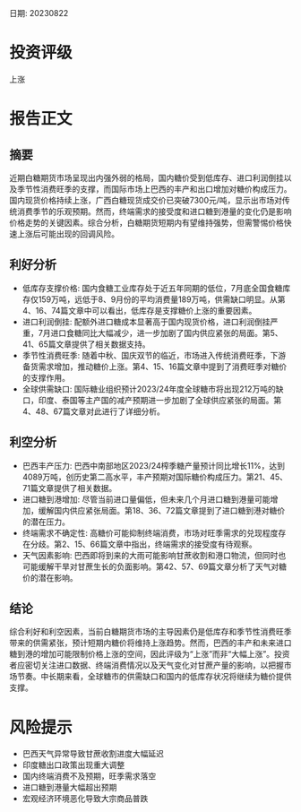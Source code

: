 
日期: 20230822

# 投资评级

上涨

# 报告正文

## 摘要

近期白糖期货市场呈现出内强外弱的格局，国内糖价受到低库存、进口利润倒挂以及季节性消费旺季的支撑，而国际市场上巴西的丰产和出口增加对糖价构成压力。国内现货价格持续上涨，广西白糖现货成交价已突破7300元/吨，显示出市场对传统消费季节的乐观预期。然而，终端需求的接受度和进口糖到港量的变化仍是影响价格走势的关键因素。综合分析，白糖期货短期内有望维持强势，但需警惕价格快速上涨后可能出现的回调风险。

## 利好分析

* 低库存支撑价格: 国内食糖工业库存处于近五年同期的低位，7月底全国食糖库存仅159万吨，远低于8、9月份的平均消费量189万吨，供需缺口明显。从第4、16、74篇文章中可以看出，低库存是支撑糖价上涨的重要因素。
* 进口利润倒挂: 配额外进口糖成本显著高于国内现货价格，进口利润倒挂严重，7月进口食糖同比大幅减少，进一步加剧了国内供应紧张的局面。第5、41、65篇文章提供了相关数据支持。
* 季节性消费旺季: 随着中秋、国庆双节的临近，市场进入传统消费旺季，下游备货需求增加，推动糖价上涨。第4、15、16篇文章中提到了消费旺季对糖价的支撑作用。
* 全球供需缺口: 国际糖业组织预计2023/24年度全球糖市将出现212万吨的缺口，印度、泰国等主产国的减产预期进一步加剧了全球供应紧张的局面。第4、48、67篇文章对此进行了详细分析。

## 利空分析

* 巴西丰产压力: 巴西中南部地区2023/24榨季糖产量预计同比增长11%，达到4089万吨，创历史第二高水平，丰产预期对国际糖价构成压力。第21、45、71篇文章提供了相关数据。
* 进口糖到港增加: 尽管当前进口量偏低，但未来几个月进口糖到港量可能增加，缓解国内供应紧张局面。第18、36、72篇文章提到了进口糖到港对糖价的潜在压力。
* 终端需求不确定性: 高糖价可能抑制终端消费，市场对旺季需求的兑现程度存在分歧。第2、15、66篇文章中指出，终端需求的接受度有待观察。
* 天气因素影响: 巴西即将到来的大雨可能影响甘蔗收割和港口物流，但同时也可能缓解干旱对甘蔗生长的负面影响。第42、57、69篇文章分析了天气对糖价的潜在影响。

## 结论

综合利好和利空因素，当前白糖期货市场的主导因素仍是低库存和季节性消费旺季带来的供需紧张，预计短期内糖价将维持上涨趋势。然而，巴西的丰产和未来进口糖到港的增加可能限制价格上涨的空间，因此评级为“上涨”而非“大幅上涨”。投资者应密切关注进口数据、终端消费情况以及天气变化对甘蔗产量的影响，以把握市场节奏。中长期来看，全球糖市的供需缺口和国内的低库存状况将继续为糖价提供支撑。

# 风险提示

* 巴西天气异常导致甘蔗收割进度大幅延迟
* 印度糖出口政策出现重大调整
* 国内终端消费不及预期，旺季需求落空
* 进口糖到港量大幅超出预期
* 宏观经济环境恶化导致大宗商品普跌
